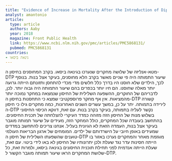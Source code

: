 ```yaml
---
title: "Evidence of Increase in Mortality After the Introduction of Diphtheria-Tetanus-Pertussis Vaccine to Children Aged 6-35 Months in Guinea-Bissau: A Time for Reflection?"
analyst: amantonio
article:
  type: article
  authors: Aaby
  year: 2018
  magazine: Front Public Health
  link: https://www.ncbi.nlm.nih.gov/pmc/articles/PMC5868131/
  pubmed: PMC5868131
countries:
- גינאה ביסאו
---
```


מטא-אנליזה של שלושה מחקרים שנערכו בגינאה ביסאו. בקרב המחוסנים בחיסון ה-DTP שיעור התמותה היה פי שניים מאשר בקרב הלא מחוסנים, בעיקר אצל בנות. בנוסף לכך, הילדים שלא חוסנו היו בדרך כלל חלשים מדי מכדי להתחסן ותזונתם הייתה גרועה יותר מאלה שחוסנו. הם חיו יותר בכפרים בהם שיעור התמותה היה גבוה יותר. לכן, לדבריהם של החוקרים, ההשפעה השלילית של החיסון שנמצאה במחקר נמוכה יותר מהמציאות.
אין אף מחקר פרוספקטיבי שמצא כי התחסנות בחיסון ה-DTP קשורה לירידה בתמותה. יתר על כן, במשך עשרים השנים האחרונות, כמה מחקרים גילו כי חיסון ה-DTP נקשר לעליה בתמותה, בעיקר בקרב בנות. עם זאת, דווקא הכיסוי החיסוני בשלוש מנות של החיסון הזה מזוהה כמדד העיקרי להצלחתה של תכנית החיסונים. בהתחשב בעובדה שכל המחקרים, כולל המחקר הזה, מעידים על שיעור תמותה מוגבר בעיקר אצל בנות, העמדה הזאת לא הגיונית בעליל. אנחנו צריכים להתחשב במדדים שמעידים באופן חיובי על הישרדותם של ילדים.
המומחים של ארגון הבריאות העולמי טוענים שהשפעתו השלילית של חיסון ה-DTP מוגזמת מאחר והמחקרים נערכו באזור בו הייתה חסינות עדר נגד שעלת ולכן יתרונותיו של החיסון לא באו לידי ביטוי. עם זאת, שעלת הייתה אנדמית לפני תחילת תוכנית החיסונים בגינאה ביסאו, ולמרות זאת, כל שלושת המחקרים הראו שיעור תמותה מוגבר הקשור ל-DTP.
